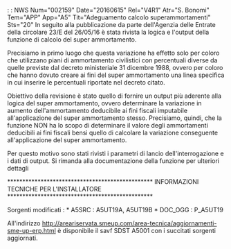  :  : NWS Num="002159" Date="20160615" Rel="V4R1" Atr="S. Bonomi" Tem="APP" App="A5" Tit="Adeguamento calcolo superammortamenti" Sts="20"
In seguito alla pubblicazione da parte dell'Agenzia delle Entrate della circolare 23/E del 26/05/16
è stata rivista la logica e l'output della funzione di calcolo del super ammortamento.

Precisiamo in primo luogo che questa variazione ha effetto solo per coloro che utilizzano piani di ammortamento civilistici con percentuali diverse da quelle previste dal decreto ministeriale 31 dicembre 1988, ovvero per coloro che hanno dovuto creare ai fini del super ammortamento una
linea specifica in cui inserire le percentuali riportate nel decreto citato.

Obiettivo della revisione è stato quello di fornire un output più aderente alla logica del super ammortamento, ovvero determinare la variazione in aumento dell'ammortamento deducibile ai fini fiscali imputabile all'applicazione del super ammortamento stesso.
Precisiamo, quindi, che la funzione NON ha lo scopo di determinare il valore degli ammortamenti deducibili ai fini fiscali bensì quello di calcolare la variazione conseguente all'applicazione del
super ammortamento.

Per questo motivo sono stati rivisti i parametri di lancio dell'interrogazione e i dati di output.
Si rimanda alla documentazione della funzione per ulteriori dettagli

\*\*\*\*\*\*\*\*\*\*\*\*\*\*\*\*\*\*\*\*\*\*\*\*\*\*\*\*\*\*\*\*\*\*\*\*\*\*\*\*\*\*\*\*\*\*\*\*
INFORMAZIONI TECNICHE PER L'INSTALLATORE
\*\*\*\*\*\*\*\*\*\*\*\*\*\*\*\*\*\*\*\*\*\*\*\*\*\*\*\*\*\*\*\*\*\*\*\*\*\*\*\*\*\*\*\*\*\*\*\*

Sorgenti modificati : 
\* A5SRC :  A5UT19A, A5UT19B
\* DOC_OGG :  P_A5UT19

All'indirizzo http://areariservata.smeup.com/area-tecnica/aggiornamenti-sme-up-erp.html è disponibile il savf SDST A5001 con i succitati sorgenti aggiornati.
